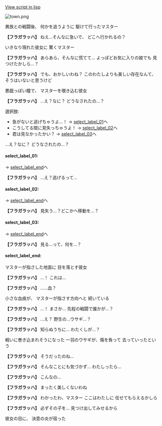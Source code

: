 [View script in lisp](../scripts/10102302.txt)

![town.png](../images/backgrounds/town.png)

異族との戦闘後、
何かを追うように
駆けて行ったマスター

**【フラガラッハ】**
ねえ…そんなに急いで、
どこへ行かれるの？

いきなり現れた彼女に
驚くマスター

**【フラガラッハ】**
あらあら、そんなに慌てて…
よっぽどお気に入りの娘でも
見つけたかしら…？

**【フラガラッハ】**
でも、おかしいわね？
このわたしよりも美しい存在なんて、
そうはいないと思うけど

悪戯っぽい瞳で、
マスターを覗き込む彼女

**【フラガラッハ】**
…え？なに？
どうなされたの…？

選択肢:
- 急がないと逃げちゃうよ…！ → [select_label_01](#select_label_01)へ
- こうしてる間に見失っちゃうよ！ → [select_label_02](#select_label_02)へ
- 君は見なかったかい？ → [select_label_03](#select_label_03)へ

…え？なに？
どうなされたの…？

#### select_label_01:
 → [select_label_end](#select_label_end)へ

**【フラガラッハ】**
…え？逃げるって…

#### select_label_02:
 → [select_label_end](#select_label_end)へ

**【フラガラッハ】**
見失う…？どこかへ移動を…？

#### select_label_03:
 → [select_label_end](#select_label_end)へ

**【フラガラッハ】**
見る…って、何を…？

#### select_label_end:

マスターが指さした地面に
目を落とす彼女

**【フラガラッハ】**
…！
これは…

**【フラガラッハ】**
……血？

小さな血痕が、
マスターが指さす方向へと
続いている

**【フラガラッハ】**
…！
まさか…
先程の戦闘で誰かが…？

**【フラガラッハ】**
…え？
野生の…ウサギ…？

**【フラガラッハ】**
知らぬうちに…
わたくしが…？

戦いに巻き込まれそうになった
一羽のウサギが、傷を負って
去っていったという

**【フラガラッハ】**
そうだったのね…

**【フラガラッハ】**
そんなことにも気づかず…
わたしったら…

**【フラガラッハ】**
こんなの…

**【フラガラッハ】**
まったく美しくないわね

**【フラガラッハ】**
わかったわ、マスター
ここはわたしに
任せてもらえるかしら

**【フラガラッハ】**
必ずその子を…
見つけ出してみせるから

彼女の目に、
決意の炎が宿った
